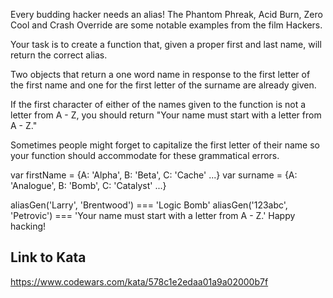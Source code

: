 Every budding hacker needs an alias! The Phantom Phreak, Acid Burn, Zero Cool and Crash Override are some notable examples from the film Hackers.

Your task is to create a function that, given a proper first and last name, will return the correct alias.

Two objects that return a one word name in response to the first letter of the first name and one for the first letter of the surname are already given.

If the first character of either of the names given to the function is not a letter from A - Z, you should return "Your name must start with a letter from A - Z."

Sometimes people might forget to capitalize the first letter of their name so your function should accommodate for these grammatical errors.

var firstName = {A: 'Alpha', B: 'Beta', C: 'Cache' ...}
var surname = {A: 'Analogue', B: 'Bomb', C: 'Catalyst' ...}

aliasGen('Larry', 'Brentwood') === 'Logic Bomb'
aliasGen('123abc', 'Petrovic') === 'Your name must start with a letter from A - Z.'
Happy hacking!

## Link to Kata
https://www.codewars.com/kata/578c1e2edaa01a9a02000b7f